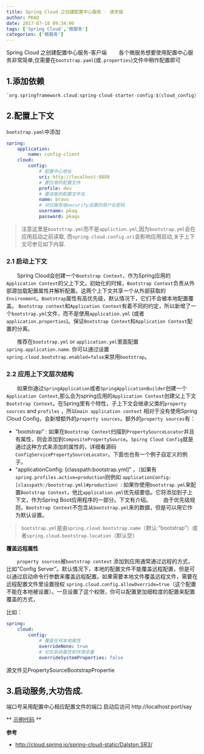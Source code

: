 ```yaml
---
title: Spring Cloud 之创建配置中心服务 - 请求端
author: PKAQ
date: 2017-07-18 09:34:06
tags: ['Spring Cloud','微服务']
categories: ['微服务']
---
```


Spring Cloud 之创建配置中心服务-客户端
　　各个微服务想要使用配置中心服务非常简单,仅需要在`bootstrap.yaml`(或`.properties`)文件中稍作配置即可

<!-- more -->
## 1.添加依赖
```groovy    
`org.springframework.cloud:spring-cloud-starter-config:${cloud_config}`
```
## 2.配置上下文
`bootstrap.yaml`中添加
```yml
spring:
    application:
        name: config-client
    cloud:
        config:
            # 配置中心地址
            uri: http://localhost:8888
            # 要应用的配置文件
            profile: dev
            # 要读取的配置文件名
            name: bravo
            # 对应服务端security设置的用户名密码
            username: pkaq
            password: pkaqx
```
> 注意这里是`bootstrap.yml`而不是`appliction.yml`,因为`bootstrap.yml`会在应用启动之前读取, 而`spring.cloud.config.uri`会影响应用启动,关于上下文可参见如下内容.

### 2.1 启动上下文
　　Spring Cloud会创建一个`Bootstrap Context`，作为Spring应用的`Application Context`的父上下文。初始化的时候，`Bootstrap Context`负责从外部源加载配置属性并解析配置。这两个上下文共享一个从外部获取的`Environment`。`Bootstrap`属性有高优先级，默认情况下，它们不会被本地配置覆盖。 `Bootstrap context`和`Application Context`有着不同的约定，所以新增了一个`bootstrap.yml`文件，而不是使用`application.yml` (或者`application.properties`)。保证`Bootstrap Context`和`Application Context`配置的分离。

　　推荐在`bootstrap.yml` or `application.yml`里面配置`spring.application.name`. 你可以通过设置`spring.cloud.bootstrap.enabled=false`来禁用`bootstrap`。

### 2.2 应用上下文层次结构

　　如果你通过`SpringApplication`或者`SpringApplicationBuilder`创建一个`Application Context`,那么会为spring应用的`Application Context`创建父上下文`Bootstrap Context`。在Spring里有个特性，子上下文会继承父类的`property sources` and `profiles` ，所以`main application context` 相对于没有使用Spring Cloud Config，会新增额外的`property sources`。额外的`property sources`有：

- “bootstrap” : 如果在`Bootstrap Context`扫描到`PropertySourceLocator`并且有属性，则会添加到`CompositePropertySource`。`Spirng Cloud Config`就是通过这种方式来添加的属性的，详细看源码`ConfigServicePropertySourceLocator`。下面也也有一个例子自定义的例子。
- “applicationConfig: [classpath:bootstrap.yml]” ，（如果有`spring.profiles.active=production`则例如 `applicationConfig: [classpath:/bootstrap.yml]#production）`: 如果你使用`bootstrap.yml`来配置`Bootstrap Context`，他比`application.yml`优先级要低。它将添加到子上下文，作为Spring Boot应用程序的一部分。下文有介绍。
　　由于优先级规则，`Bootstrap Context`不包含从`bootstrap.yml`来的数据，但是可以用它作为默认设置。

>`bootstrap.yml`是由`spring.cloud.bootstrap.name`（默认:”bootstrap”）或者`spring.cloud.bootstrap.location`（默认空）

**覆盖远程属性** 

　　`property sources`被`bootstrap context` 添加到应用通常通过远程的方式，比如”Config Server”。默认情况下，本地的配置文件不能覆盖远程配置，但是可以通过启动命令行参数来覆盖远程配置。如果需要本地文件覆盖远程文件，需要在远程配置文件里设置授权 
`spring.cloud.config.allowOverride=true`（这个配置不能在本地被设置）。一旦设置了这个权限，你可以配置更加细粒度的配置来配置覆盖的方式，

比如： 
```yml
spring:
    cloud:
        config:
            # 覆盖任何本地属性 
            overrideNone: true 
            # 仅仅系统属性和环境变量 
            overrideSystemProperties: false
```
源文件见PropertySourceBootstrapPropertie


## 3.启动服务,大功告成.

端口号采用配置中心相应配置文件的端口
启动后访问 http://localhost:port/say


** [示例代码](https://github.com/pkaq/springcloud7/tree/master/cloud-config-client  ) ** 

**参考**
- http://cloud.spring.io/spring-cloud-static/Dalston.SR3/